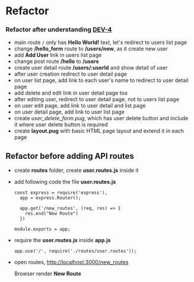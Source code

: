 # Refactor

### Refactor after understanding [DEV-4](https://github.com/shreeramneupane/todo_node/tree/DEV-4)
* main route `/` only has **Hello World!** text, let's redirect to users list page
* change **/hello_form** route to **/users/new**, as it create new user
* add **Add User** link in users list page
* change post route **/hello** to **/users**
* create user detail route **/users/:userId** and show detail of user
* after user creation redirect to user detail page
* on user list page, add link to each user's name to redirect to user detail page
* add delete and edit link in user detail page too
* after editing user, redirect to user detail page, not to users list page
* on user edit page, add link to user detail and list page
* on user detail page, add link to user list page
* create *user_delete_form.pug*, which has user delete button and include it where user delete button is required
* create **layout.pug** with basic HTML page layout and extend it in each page

## Refactor before adding API routes
* create **routes** folder, create **user.routes.js** inside it
* add following code the file **user.routes.js**
  ```
  const express = require('express'),
    app = express.Router();
    
    app.get('/new_routes', (req, res) => {
      res.end("New Route")
    })
    
  module.exports = app;
  ```

* require the **user.routes.js** inside **app.js**
  ```
  app.use('/', require('./routes/user.routes'));
  ```

* open routes, [http://localhost:3000/new_routes](http://localhost:3000/new_routes)

  Browser render **New Route**